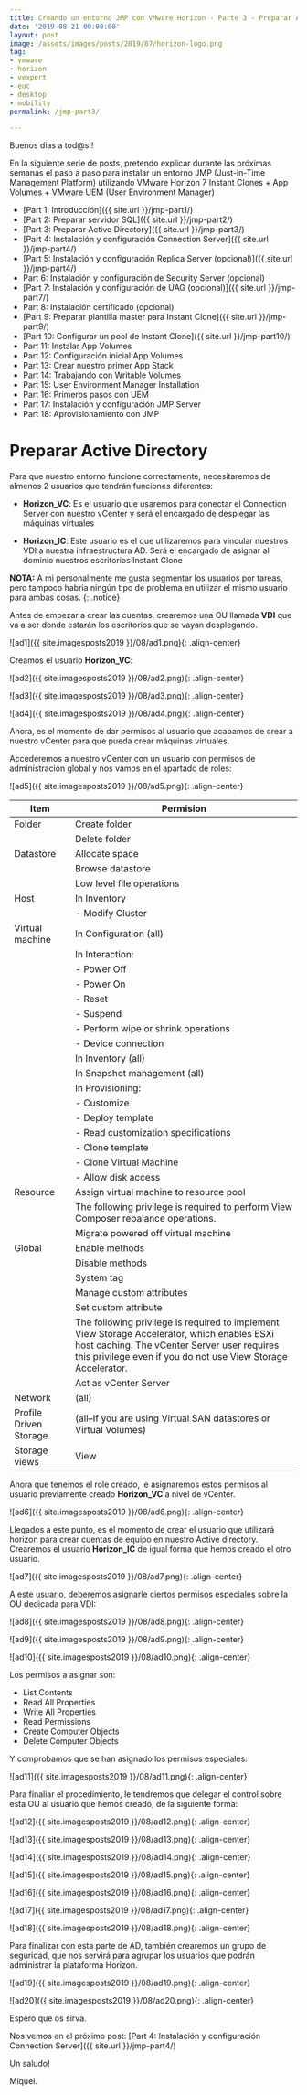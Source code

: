 ```yaml
---
title: Creando un entorno JMP con VMware Horizon - Parte 3 - Preparar Active Directory
date: '2019-08-21 00:00:00'
layout: post
image: /assets/images/posts/2019/07/horizon-logo.png
tag:
- vmware
- horizon
- vexpert
- euc
- desktop
- mobility
permalink: /jmp-part3/

---
```


Buenos dias a tod@s!!

En la siguiente serie de posts, pretendo explicar durante las próximas semanas el paso a paso para instalar un entorno JMP (Just-in-Time Management Platform) utilizando VMware Horizon 7 Instant Clones + App Volumes + VMware UEM (User Environment Manager) 

- [Part 1: Introducción]({{ site.url }}/jmp-part1/)
- [Part 2: Preparar servidor SQL]({{ site.url }}/jmp-part2/)
- [Part 3: Preparar Active Directory]({{ site.url }}/jmp-part3/)
- [Part 4: Instalación y configuración Connection Server]({{ site.url }}/jmp-part4/)
- [Part 5: Instalación y configuración Replica Server (opcional)]({{ site.url }}/jmp-part4/)
- Part 6: Instalación y configuración de Security Server (opcional)
- [Part 7: Instalación y configuración de UAG (opcional)]({{ site.url }}/jmp-part7/)
- Part 8: Instalación certificado (opcional)
- [Part 9: Preparar plantilla master para Instant Clone]({{ site.url }}/jmp-part9/)
- [Part 10: Configurar un pool de Instant Clone]({{ site.url }}/jmp-part10/)
- Part 11: Instalar App Volumes
- Part 12: Configuración inicial App Volumes
- Part 13: Crear nuestro primer App Stack
- Part 14: Trabajando con Writable Volumes
- Part 15: User Environment Manager Installation
- Part 16: Primeros pasos con UEM
- Part 17: Instalación y configuración JMP Server
- Part 18: Aprovisionamiento con JMP

# Preparar Active Directory

Para que nuestro entorno funcione correctamente, necesitaremos de almenos 2 usuarios que tendrán funciones diferentes:

- **Horizon_VC**: Es el usuario que usaremos para conectar el Connection Server con nuestro vCenter y será el encargado de desplegar las máquinas virtuales

- **Horizon_IC**: Este usuario es el que utilizaremos para vincular nuestros VDI a nuestra infraestructura AD. Será el encargado de asignar al dominio nuestros escritorios Instant Clone

**NOTA:** A mi personalmente me gusta segmentar los usuarios por tareas, pero tampoco habria ningún tipo de problema en utilizar el mismo usuario para ambas cosas.
{: .notice}

Antes de empezar a crear las cuentas, crearemos una OU llamada **VDI** que va a ser donde estarán los escritorios que se vayan desplegando.

![ad1]({{ site.imagesposts2019 }}/08/ad1.png){: .align-center}

Creamos el usuario **Horizon_VC**:

![ad2]({{ site.imagesposts2019 }}/08/ad2.png){: .align-center}

![ad3]({{ site.imagesposts2019 }}/08/ad3.png){: .align-center}

![ad4]({{ site.imagesposts2019 }}/08/ad4.png){: .align-center}

Ahora, es el momento de dar permisos al usuario que acabamos de crear a nuestro vCenter para que pueda crear máquinas virtuales.

Accederemos a nuestro vCenter con un usuario con permisos de administración global y nos vamos en el apartado de roles:

![ad5]({{ site.imagesposts2019 }}/08/ad5.png){: .align-center}

| Item                   | Permision                                                                                                                                                                                                    |
|------------------------|--------------------------------------------------------------------------------------------------------------------------------------------------------------------------------------------------------------|
| Folder                 | Create folder                                                                                                                                                                                                |
|                        | Delete folder                                                                                                                                                                                                |
| Datastore              | Allocate space                                                                                                                                                                                               |
|                        | Browse datastore                                                                                                                                                                                             |
|                        | Low level file operations                                                                                                                                                                                    |
| Host                   | In Inventory                                                                                                                                                                                                 |
|                        | - Modify Cluster                                                                                                                                                                                             |
| Virtual machine        | In Configuration (all)                                                                                                                                                                                       |
|                        | In Interaction:                                                                                                                                                                                              |
|                        | - Power Off                                                                                                                                                                                                  |
|                        | - Power On                                                                                                                                                                                                   |
|                        | - Reset                                                                                                                                                                                                      |
|                        | - Suspend                                                                                                                                                                                                    |
|                        | - Perform wipe or shrink operations                                                                                                                                                                          |
|                        | - Device connection                                                                                                                                                                                          |
|                        | In Inventory (all)                                                                                                                                                                                           |
|                        | In Snapshot management (all)                                                                                                                                                                                 |
|                        | In Provisioning:                                                                                                                                                                                             |
|                        | - Customize                                                                                                                                                                                                  |
|                        | - Deploy template                                                                                                                                                                                            |
|                        | - Read customization specifications                                                                                                                                                                          |
|                        | - Clone template                                                                                                                                                                                             |
|                        | - Clone Virtual Machine                                                                                                                                                                                      |
|                        | - Allow disk access                                                                                                                                                                                          |
| Resource               | Assign virtual machine to resource pool                                                                                                                                                                      |
|                        | The following privilege is required to perform View Composer rebalance operations.                                                                                                                           |
|                        | Migrate powered off virtual machine                                                                                                                                                                          |
| Global                 | Enable methods                                                                                                                                                                                               |
|                        | Disable methods                                                                                                                                                                                              |
|                        | System tag                                                                                                                                                                                                   |
|                        | Manage custom attributes                                                                                                                                                                                     |
|                        | Set custom attribute                                                                                                                                                                                         |
|                        | The following privilege is required to implement View Storage Accelerator, which enables ESXi host caching. The vCenter Server user requires this privilege even if you do not use View Storage Accelerator. |
|                        | Act as vCenter Server                                                                                                                                                                                        |
| Network                | (all)                                                                                                                                                                                                        |
| Profile Driven Storage | (all–If you are using Virtual SAN datastores or Virtual Volumes)                                                                                                                                             |
| Storage views          | View                                                                                                                                                                                                         |

Ahora que tenemos el role creado, le asignaremos estos permisos al usuario previamente creado **Horizon_VC** a nivel de vCenter.

![ad6]({{ site.imagesposts2019 }}/08/ad6.png){: .align-center}

Llegados a este punto, es el momento de crear el usuario que utilizará horizon para crear cuentas de equipo en nuestro Active directory. Crearemos el usuario **Horizon_IC** de igual forma que hemos creado el otro usuario.

![ad7]({{ site.imagesposts2019 }}/08/ad7.png){: .align-center}

A este usuario, deberemos asignarle ciertos permisos especiales sobre la OU dedicada para VDI:

![ad8]({{ site.imagesposts2019 }}/08/ad8.png){: .align-center}

![ad9]({{ site.imagesposts2019 }}/08/ad9.png){: .align-center}

![ad10]({{ site.imagesposts2019 }}/08/ad10.png){: .align-center}

Los permisos a asignar son:

- List Contents
- Read All Properties
- Write All Properties
- Read Permissions
- Create Computer Objects
- Delete Computer Objects

Y comprobamos que se han asignado los permisos especiales:

![ad11]({{ site.imagesposts2019 }}/08/ad11.png){: .align-center}

Para finaliar el procedimiento, le tendremos que delegar el control sobre esta OU al usuario que hemos creado, de la siguiente forma:

![ad12]({{ site.imagesposts2019 }}/08/ad12.png){: .align-center}

![ad13]({{ site.imagesposts2019 }}/08/ad13.png){: .align-center}

![ad14]({{ site.imagesposts2019 }}/08/ad14.png){: .align-center}

![ad15]({{ site.imagesposts2019 }}/08/ad15.png){: .align-center}

![ad16]({{ site.imagesposts2019 }}/08/ad16.png){: .align-center}

![ad17]({{ site.imagesposts2019 }}/08/ad17.png){: .align-center}

![ad18]({{ site.imagesposts2019 }}/08/ad18.png){: .align-center}

Para finalizar con esta parte de AD, también crearemos un grupo de seguridad, que nos servirá para agrupar los usuarios que podrán administrar la plataforma Horizon.

![ad19]({{ site.imagesposts2019 }}/08/ad19.png){: .align-center}

![ad20]({{ site.imagesposts2019 }}/08/ad20.png){: .align-center}

Espero que os sirva.

Nos vemos en el próximo post: [Part 4: Instalación y configuración Connection Server]({{ site.url }}/jmp-part4/)

Un saludo!

Miquel.


